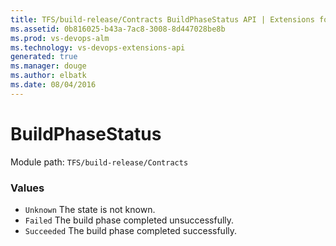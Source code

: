 ```yaml
---
title: TFS/build-release/Contracts BuildPhaseStatus API | Extensions for Visual Studio Team Services
ms.assetid: 0b816025-b43a-7ac8-3008-8d447028be8b
ms.prod: vs-devops-alm
ms.technology: vs-devops-extensions-api
generated: true
ms.manager: douge
ms.author: elbatk
ms.date: 08/04/2016
---
```


# BuildPhaseStatus

Module path: `TFS/build-release/Contracts`

### Values

* `Unknown` The state is not known.
* `Failed` The build phase completed unsuccessfully.
* `Succeeded` The build phase completed successfully.

